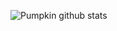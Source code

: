 <!--
- 👋 Hi, I’m @ApumpK1n
- 👀 I’m interested in ...
- 🌱 I’m currently learning ...
- 💞️ I’m looking to collaborate on ...
- 📫 How to reach me ...
-->

<!---
ApumpK1n/ApumpK1n is a ✨ special ✨ repository because its `README.md` (this file) appears on your GitHub profile.
You can click the Preview link to take a look at your changes.
--->
![Pumpkin github stats](https://github-readme-stats.vercel.app/api?username=ApumpK1n&show_icons=true&bg_color=30,48C9B0,904e95&title_color=fff&text_color=fff)
